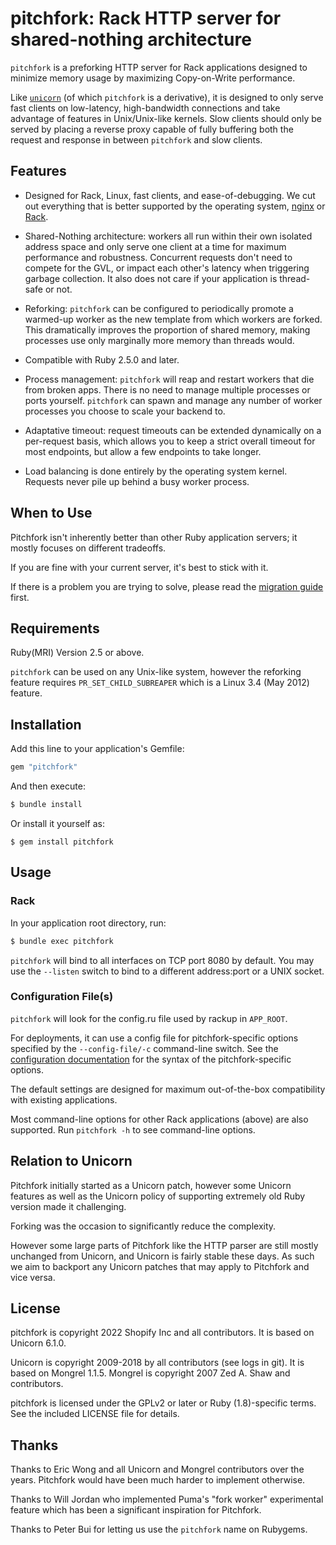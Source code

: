 # pitchfork: Rack HTTP server for shared-nothing architecture

`pitchfork` is a preforking HTTP server for Rack applications designed
to minimize memory usage by maximizing Copy-on-Write performance.

Like [`unicorn`](https://yhbt.net/unicorn/README.html) (of which `pitchfork` is a derivative), it is designed to
only serve fast clients on low-latency, high-bandwidth connections and take
advantage of features in Unix/Unix-like kernels. Slow clients should
only be served by placing a reverse proxy capable of fully buffering
both the request and response in between `pitchfork` and slow clients.

## Features

* Designed for Rack, Linux, fast clients, and ease-of-debugging. We
  cut out everything that is better supported by the operating system,
  [nginx](https://nginx.org/) or [Rack](https://rack.github.io/).

* Shared-Nothing architecture: workers all run within their own isolated
  address space and only serve one client at a time for maximum performance
  and robustness. Concurrent requests don't need to compete for the GVL,
  or impact each other's latency when triggering garbage collection.
  It also does not care if your application is thread-safe or not.

* Reforking: `pitchfork` can be configured to periodically promote a warmed-up worker
  as the new template from which workers are forked. This dramatically improves
  the proportion of shared memory, making processes use only marginally more
  memory than threads would.

* Compatible with Ruby 2.5.0 and later.

* Process management: `pitchfork` will reap and restart workers that
  die from broken apps. There is no need to manage multiple processes
  or ports yourself. `pitchfork` can spawn and manage any number of
  worker processes you choose to scale your backend to.

* Adaptative timeout: request timeouts can be extended dynamically on a
  per-request basis, which allows you to keep a strict overall timeout for
  most endpoints, but allow a few endpoints to take longer.

* Load balancing is done entirely by the operating system kernel.
  Requests never pile up behind a busy worker process.

## When to Use

Pitchfork isn't inherently better than other Ruby application servers; it mostly
focuses on different tradeoffs.

If you are fine with your current server, it's best to stick with it.

If there is a problem you are trying to solve, please read the
[migration guide](docs/WHY_MIGRATE.md) first.

## Requirements

Ruby(MRI) Version 2.5 or above.

`pitchfork` can be used on any Unix-like system, however the reforking
feature requires `PR_SET_CHILD_SUBREAPER` which is a Linux 3.4 (May 2012) feature.

## Installation

Add this line to your application's Gemfile:

```ruby
gem "pitchfork"
```

And then execute:

```bash
$ bundle install
```

Or install it yourself as:

```
$ gem install pitchfork
```

## Usage

### Rack

In your application root directory, run:

```bash
$ bundle exec pitchfork
```

`pitchfork` will bind to all interfaces on TCP port 8080 by default.
You may use the `--listen` switch to bind to a different
address:port or a UNIX socket.

### Configuration File(s)

`pitchfork` will look for the config.ru file used by rackup in `APP_ROOT`.

For deployments, it can use a config file for pitchfork-specific options
specified by the `--config-file/-c` command-line switch.
See the [configuration documentation](docs/CONFIGURATION.md) for the syntax
of the pitchfork-specific options.

The default settings are designed for maximum out-of-the-box
compatibility with existing applications.

Most command-line options for other Rack applications (above) are also
supported.  Run `pitchfork -h` to see command-line options.

## Relation to Unicorn

Pitchfork initially started as a Unicorn patch, however some Unicorn features
as well as the Unicorn policy of supporting extremely old Ruby version made it challenging.

Forking was the occasion to significantly reduce the complexity.

However some large parts of Pitchfork like the HTTP parser are still mostly unchanged from Unicorn, and Unicorn
is fairly stable these days. As such we aim to backport any Unicorn patches that may apply to Pitchfork and vice versa.

## License

pitchfork is copyright 2022 Shopify Inc and all contributors.
It is based on Unicorn 6.1.0.

Unicorn is copyright 2009-2018 by all contributors (see logs in git).
It is based on Mongrel 1.1.5.
Mongrel is copyright 2007 Zed A. Shaw and contributors.

pitchfork is licensed under the GPLv2 or later or Ruby (1.8)-specific terms.
See the included LICENSE file for details.

## Thanks

Thanks to Eric Wong and all Unicorn and Mongrel contributors over the years.
Pitchfork would have been much harder to implement otherwise.

Thanks to Will Jordan who implemented Puma's "fork worker" experimental feature
which has been a significant inspiration for Pitchfork.

Thanks to Peter Bui for letting us use the `pitchfork` name on Rubygems.
